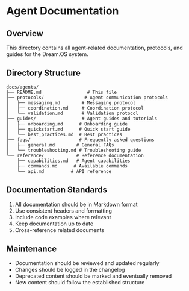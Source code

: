 # Agent Documentation

## Overview
This directory contains all agent-related documentation, protocols, and guides for the Dream.OS system.

## Directory Structure

```
docs/agents/
├── README.md                 # This file
├── protocols/               # Agent communication protocols
│   ├── messaging.md        # Messaging protocol
│   ├── coordination.md     # Coordination protocol
│   └── validation.md       # Validation protocol
├── guides/                 # Agent guides and tutorials
│   ├── onboarding.md      # Onboarding guide
│   ├── quickstart.md      # Quick start guide
│   └── best_practices.md  # Best practices
├── faqs/                  # Frequently asked questions
│   ├── general.md        # General FAQs
│   └── troubleshooting.md # Troubleshooting guide
└── reference/            # Reference documentation
    ├── capabilities.md   # Agent capabilities
    ├── commands.md      # Available commands
    └── api.md          # API reference
```

## Documentation Standards

1. All documentation should be in Markdown format
2. Use consistent headers and formatting
3. Include code examples where relevant
4. Keep documentation up to date
5. Cross-reference related documents

## Maintenance

- Documentation should be reviewed and updated regularly
- Changes should be logged in the changelog
- Deprecated content should be marked and eventually removed
- New content should follow the established structure 